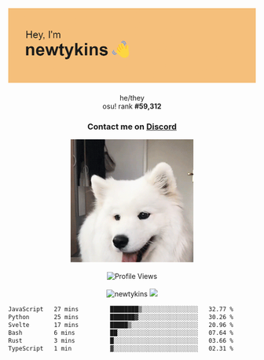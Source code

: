 <div align="center">
    <p>
        <h2>
            <img src="banner.png" alt="✨ Hey, I'm newt!">
        </h2>
        <p>
			he/they <br>
			osu! rank <strong>#<!--osu-global-rank-->59,312<!--osu-global-rank--></strong>
		</p>
		<h3>Contact me on <a href="https://discord.gg/brEhN5Y7YK">Discord</a></h3>
    </p>
    <img src="dog.gif" height="250"><br><br>
    <img src="https://komarev.com/ghpvc/?username=newtykins&style=flat-square&color=000000" alt="Profile Views">
    <br><br>
</div>

<div align="center">
	<img src="https://github-readme-stats.vercel.app/api?username=newtykins&show_icons=true&locale=en&theme=dark&hide_border=true&count_private=true&custom_title=My%20Stats&line_height=25" alt="newtykins" width="420">
    <img src="https://github-readme-streak-stats.herokuapp.com?user=newtykins&hide_border=true&date_format=M%20j%5B%2C%20Y%5D&theme=dark" width="420">
</div>

<!--START_SECTION:waka-->

```text
JavaScript   27 mins         ████████▒░░░░░░░░░░░░░░░░   32.77 %
Python       25 mins         ███████▓░░░░░░░░░░░░░░░░░   30.26 %
Svelte       17 mins         █████▒░░░░░░░░░░░░░░░░░░░   20.96 %
Bash         6 mins          ██░░░░░░░░░░░░░░░░░░░░░░░   07.64 %
Rust         3 mins          █░░░░░░░░░░░░░░░░░░░░░░░░   03.66 %
TypeScript   1 min           ▓░░░░░░░░░░░░░░░░░░░░░░░░   02.31 %
```

<!--END_SECTION:waka-->
